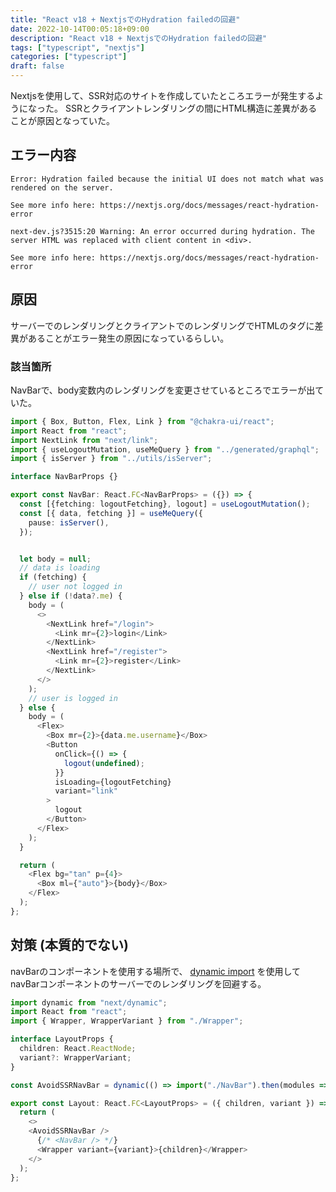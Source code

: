 ```yaml
---
title: "React v18 + NextjsでのHydration failedの回避"
date: 2022-10-14T00:05:18+09:00
description: "React v18 + NextjsでのHydration failedの回避"
tags: ["typescript", "nextjs"]
categories: ["typescript"]
draft: false
---
```


Nextjsを使用して、SSR対応のサイトを作成していたところエラーが発生するようになった。
SSRとクライアントレンダリングの間にHTML構造に差異があることが原因となっていた。
<!--more-->

## エラー内容

```
Error: Hydration failed because the initial UI does not match what was rendered on the server.

See more info here: https://nextjs.org/docs/messages/react-hydration-error
```

```
next-dev.js?3515:20 Warning: An error occurred during hydration. The server HTML was replaced with client content in <div>. 

See more info here: https://nextjs.org/docs/messages/react-hydration-error
```


## 原因

サーバーでのレンダリングとクライアントでのレンダリングでHTMLのタグに差異があることがエラー発生の原因になっているらしい。

### 該当箇所

NavBarで、body変数内のレンダリングを変更させているところでエラーが出ていた。


```typescript
import { Box, Button, Flex, Link } from "@chakra-ui/react";
import React from "react";
import NextLink from "next/link";
import { useLogoutMutation, useMeQuery } from "../generated/graphql";
import { isServer } from "../utils/isServer";

interface NavBarProps {}

export const NavBar: React.FC<NavBarProps> = ({}) => {
  const [{fetching: logoutFetching}, logout] = useLogoutMutation();
  const [{ data, fetching }] = useMeQuery({
    pause: isServer(),
  });


  let body = null;
  // data is loading
  if (fetching) {
    // user not logged in
  } else if (!data?.me) {
    body = (
      <>
        <NextLink href="/login">
          <Link mr={2}>login</Link>
        </NextLink>
        <NextLink href="/register">
          <Link mr={2}>register</Link>
        </NextLink>
      </>
    );
    // user is logged in
  } else {
    body = (
      <Flex>
        <Box mr={2}>{data.me.username}</Box>
        <Button
          onClick={() => {
            logout(undefined);
          }}
          isLoading={logoutFetching}
          variant="link"
        >
          logout
        </Button>
      </Flex>
    );
  }

  return (
    <Flex bg="tan" p={4}>
      <Box ml={"auto"}>{body}</Box>
    </Flex>
  );
};
```


## 対策 (本質的でない)

navBarのコンポーネントを使用する場所で、
[dynamic import](https://nextjs.org/docs/advanced-features/dynamic-import#with-no-ssr)
を使用してnavBarコンポーネントのサーバーでのレンダリングを回避する。


```typescript
import dynamic from "next/dynamic";
import React from "react";
import { Wrapper, WrapperVariant } from "./Wrapper";

interface LayoutProps {
  children: React.ReactNode;
  variant?: WrapperVariant;
}

const AvoidSSRNavBar = dynamic(() => import("./NavBar").then(modules => modules.NavBar), {ssr: false});

export const Layout: React.FC<LayoutProps> = ({ children, variant }) => {
  return (
    <>
    <AvoidSSRNavBar />
      {/* <NavBar /> */}
      <Wrapper variant={variant}>{children}</Wrapper>
    </>
  );
};
```
